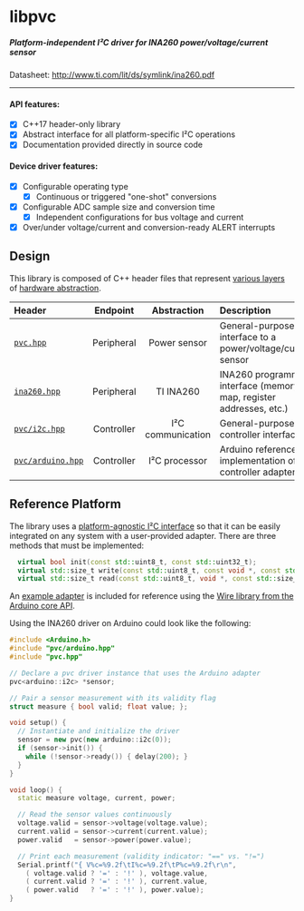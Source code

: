# libpvc
##### Platform-independent I²C driver for INA260 power/voltage/current sensor

Datasheet: http://www.ti.com/lit/ds/symlink/ina260.pdf

---

#### API features:
- [x] C++17 header-only library
- [x] Abstract interface for all platform-specific I²C operations
- [x] Documentation provided directly in source code
#### Device driver features:
- [x] Configurable operating type
  - [x] Continuous or triggered "one-shot" conversions
- [x] Configurable ADC sample size and conversion time
  - [x] Independent configurations for bus voltage and current
- [x] Over/under voltage/current and conversion-ready ALERT interrupts

## Design

This library is composed of C++ header files that represent [various layers](https://en.wikipedia.org/wiki/Abstraction_layer) of [hardware abstraction](https://en.wikipedia.org/wiki/Hardware_abstraction).

|Header|Endpoint|Abstraction|Description|
|:-----|:------:|:---------:|:----------|
|[`pvc.hpp`](include/pvc.hpp)|Peripheral|Power sensor|General-purpose interface to a power/voltage/current sensor|
|[`ina260.hpp`](include/ina260.hpp)|Peripheral|TI INA260|INA260 programming interface (memory map, register addresses, etc.)|
|[`pvc/i2c.hpp`](include/pvc/i2c.hpp)|Controller|I²C communication|General-purpose I²C controller interface|
|[`pvc/arduino.hpp`](include/pvc/arduino.hpp)|Controller|I²C processor|Arduino reference implementation of I²C controller adapter|

## Reference Platform

The library uses a [platform-agnostic I²C interface](include/pvc/i2c.hpp) so that it can be easily integrated on any system with a user-provided adapter. There are three methods that must be implemented:

```c++
  virtual bool init(const std::uint8_t, const std::uint32_t);
  virtual std::size_t write(const std::uint8_t, const void *, const std::size_t);
  virtual std::size_t read(const std::uint8_t, void *, const std::size_t);
```

An [example adapter](include/pvc/arduino.hpp) is included for reference using the [Wire library from the Arduino core API](https://www.arduino.cc/reference/en/language/functions/communication/wire/).

Using the INA260 driver on Arduino could look like the following:

```c++
#include <Arduino.h>
#include "pvc/arduino.hpp"
#include "pvc.hpp"

// Declare a pvc driver instance that uses the Arduino adapter
pvc<arduino::i2c> *sensor;

// Pair a sensor measurement with its validity flag
struct measure { bool valid; float value; };

void setup() {
  // Instantiate and initialize the driver
  sensor = new pvc(new arduino::i2c(0));
  if (sensor->init()) {
    while (!sensor->ready()) { delay(200); }
  }
}

void loop() {
  static measure voltage, current, power;

  // Read the sensor values continuously
  voltage.valid = sensor->voltage(voltage.value);
  current.valid = sensor->current(current.value);
  power.valid   = sensor->power(power.value);

  // Print each measurement (validity indicator: "==" vs. "!=")
  Serial.printf("{ V%c=%9.2f\tI%c=%9.2f\tP%c=%9.2f\r\n",
    ( voltage.valid ? '=' : '!' ), voltage.value,
    ( current.valid ? '=' : '!' ), current.value,
    ( power.valid   ? '=' : '!' ), power.value);
}

```
